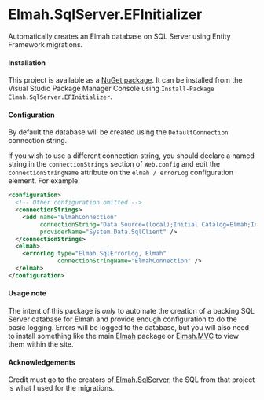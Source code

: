 Elmah.SqlServer.EFInitializer
=============================

Automatically creates an Elmah database on SQL Server using Entity Framework migrations.

#### Installation

This project is available as a [NuGet package](https://www.nuget.org/packages/Elmah.SqlServer.EFInitializer/).
It can be installed from the Visual Studio Package Manager Console using `Install-Package Elmah.SqlServer.EFInitializer`.

#### Configuration

By default the database will be created using the `DefaultConnection` connection string.

If you wish to use a different connection string, you should declare a named string in the `connectionStrings` section of `Web.config` and edit the `connectionStringName` attribute on the `elmah / errorLog` configuration element. For example:

```xml
<configuration>
  <!-- Other configuration omitted -->
  <connectionStrings>
    <add name="ElmahConnection"
         connectionString="Data Source=(local);Initial Catalog=Elmah;Integrated Security=True;"
         providerName="System.Data.SqlClient" />
  </connectionStrings>
  <elmah>
    <errorLog type="Elmah.SqlErrorLog, Elmah" 
              connectionStringName="ElmahConnection" />
  </elmah>
</configuration>
```

#### Usage note

The intent of this package is _only_ to automate the creation of a backing SQL Server database for Elmah and provide enough configuration to do the basic logging. Errors will be logged to the database, but you will also need to install something like the main [Elmah](https://www.nuget.org/packages/elmah/) package or [Elmah.MVC](https://www.nuget.org/packages/Elmah.MVC/) to view them within the site.

#### Acknowledgements

Credit must go to the creators of [Elmah.SqlServer](https://www.nuget.org/packages/elmah.sqlserver/1.2.0), the SQL from that project is what I used for the migrations.
